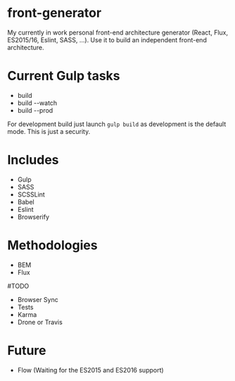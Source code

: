 # front-generator
My currently in work personal front-end architecture generator (React, Flux, ES2015/16, Eslint, SASS, ...). Use it to build an independent front-end architecture.


# Current Gulp tasks
- build
- build --watch
- build --prod

For development build just launch `gulp build` as development is the default mode.
This is just a security.


# Includes
- Gulp
- SASS
- SCSSLint
- Babel
- Eslint
- Browserify


# Methodologies
- BEM
- Flux


#TODO
- Browser Sync
- Tests
- Karma
- Drone or Travis


# Future
- Flow (Waiting for the ES2015 and ES2016 support)
